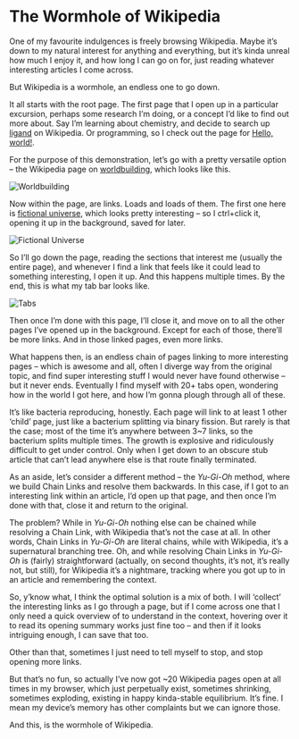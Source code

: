 # The Wormhole of Wikipedia

One of my favourite indulgences is freely browsing Wikipedia. Maybe it’s down to my natural interest for anything and everything, but it’s kinda unreal how much I enjoy it, and how long I can go on for, just reading whatever interesting articles I come across.

But Wikipedia is a wormhole, an endless one to go down.

It all starts with the root page. The first page that I open up in a particular excursion, perhaps some research I’m doing, or a concept I’d like to find out more about. Say I’m learning about chemistry, and decide to search up [ligand](https://wikipedia.org/wiki/Ligand) on Wikipedia. Or programming, so I check out the page for [Hello, world!](https://wikipedia.org/wiki/%22Hello,_World!%22_program).

For the purpose of this demonstration, let’s go with a pretty versatile option – the Wikipedia page on [worldbuilding](), which looks like this.

![Worldbuilding]()

Now within the page, are links. Loads and loads of them. The first one here is [fictional universe](), which looks pretty interesting – so I ctrl+click it, opening it up in the background, saved for later.

![Fictional Universe]()

So I’ll go down the page, reading the sections that interest me (usually the entire page), and whenever I find a link that feels like it could lead to something interesting, I open it up. And this happens multiple times. By the end, this is what my tab bar looks like.

![Tabs]()

Then once I’m done with this page, I’ll close it, and move on to all the other pages I’ve opened up in the background. Except for each of those, there’ll be more links. And in those linked pages, even more links.

What happens then, is an endless chain of pages linking to more interesting pages – which is awesome and all, often I diverge way from the original topic, and find super interesting stuff I would never have found otherwise – but it never ends. Eventually I find myself with 20+ tabs open, wondering how in the world I got here, and how I’m gonna plough through all of these.

It’s like bacteria reproducing, honestly. Each page will link to at least 1 other ‘child’ page, just like a bacterium splitting via binary fission. But rarely is that the case; most of the time it’s anywhere between 3~7 links, so the bacterium splits multiple times. The growth is explosive and ridiculously difficult to get under control. Only when I get down to an obscure stub article that can’t lead anywhere else is that route finally terminated.

As an aside, let’s consider a different method – the *Yu-Gi-Oh* method, where we build Chain Links and resolve them backwards. In this case, if I got to an interesting link within an article, I’d open up that page, and then once I’m done with that, close it and return to the original.

The problem? While in *Yu-Gi-Oh* nothing else can be chained while resolving a Chain Link, with Wikipedia that’s not the case at all. In other words, Chain Links in *Yu-Gi-Oh* are literal chains, while with Wikipedia, it’s a supernatural branching tree. Oh, and while resolving Chain Links in *Yu-Gi-Oh* is (fairly) straightforward (actually, on second thoughts, it’s not, it’s really not, but still), for Wikipedia it’s a nightmare, tracking where you got up to in an article and remembering the context.

So, y’know what, I think the optimal solution is a mix of both. I will ‘collect’ the interesting links as I go through a page, but if I come across one that I only need a quick overview of to understand in the context, hovering over it to read its opening summary works just fine too – and then if it looks intriguing enough, I can save that too.

Other than that, sometimes I just need to tell myself to stop, and stop opening more links.

But that’s no fun, so actually I’ve now got ~20 Wikipedia pages open at all times in my browser, which just perpetually exist, sometimes shrinking, sometimes exploding, existing in happy kinda-stable equilibrium. It’s fine. I mean my device’s memory has other complaints but we can ignore those.

And this, is the wormhole of Wikipedia.
